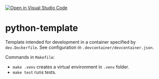 [![Open in Visual Studio Code](https://classroom.github.com/assets/open-in-vscode-2e0aaae1b6195c2367325f4f02e2d04e9abb55f0b24a779b69b11b9e10269abc.svg)](https://classroom.github.com/online_ide?assignment_repo_id=19450281&assignment_repo_type=AssignmentRepo)
# python-template
Template intended for development in a container specified by `dev.Dockerfile`.
See configuration in `.devcontainer/devcontainer.json`.

Commands in `Makefile`:
- `make .venv` creates a virtual environment in `.venv` folder.
- `make test` runs tests.

